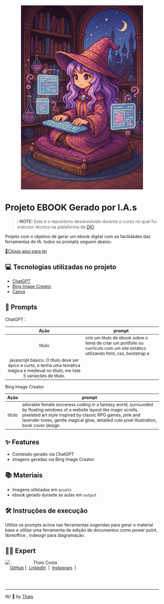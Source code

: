 <p align="center">
<img 
    src="./assets/capa_ebook.jpeg"
    width="400"  
/>
</p>

# Projeto EBOOK Gerado por I.A.s


 > ℹ️ **NOTE:** Este é o repositório desenvolvido durante o curso no qual fui instrutor técnico na plataforma da [DIO](https://dio.me)

Projeto com o objetivo de gerar um ebook digital com as facilidades das ferramentas de IA. todos os prompts
seguem abaixo.

<a href="https://github.com/tha-is/prompts-recipe-to-create-a-ebook/blob/main/output/ebook%20-%20portfolio%20output.pdf" title="View PDF now"> 📕Clique aqui para ler</a>

## 💻 Tecnologias utilizadas no projeto

- [ChatGPT](https://chat.openai.com/) 
- [Bing Image Creator](https://www.bing.com/images/create)
- [Canva](https://www.canva.com/)

## 🧠 Prompts


ChatGPT：

|   Ação   | prompt                                                                                                                                                                                                                                                                         |
| :------: | ------------------------------------------------------------------------------------------------------------------------------------------------------------------------------------------------------------------------------------------------------------------------------ |
|  título  | crie um título de ebook sobre o tema de criar um portfolio ou currículo com um site estático utilizando html, css, bootstrap e |
javascript básico. O título deve ser épico e curto, e tenha uma temática mágica e medieval no título, me liste 5 variações de título. |


Bing Image Creator

|  Ação  | prompt                                                                                 |
| :----: | -------------------------------------------------------------------------------------- |
| título | adorable female sorceress coding in a fantasy world, surrounded by floating windows of a website layout like magic scrolls, pixelated art style inspired by classic RPG games, pink and lavender tones, gentle magical glow, detailed cute pixel illustration, book cover design |

## ✨ Features

- Conteúdo gerado via ChatGPT
- Imagens geradas via Bing Image Creator

## 📚 Materiais

- Imagens utilizadas em `assets`
- ebook gerado durante as aulas em `output`

## 🛠️ Instruções de execução

Utilize os prompts acima nas ferramentas sugeridas para gerar o material base e utilize uma ferramenta de edição de documentos como power point, libreoffice , indesign para diagramação.

## 👨‍💻 Expert

<p>
    <img 
      align=left 
      margin=10 
      width=80 
      src="./assets/cover.jpeg"
    />
    <p>&nbsp&nbsp&nbspThais Costa<br>
    &nbsp&nbsp&nbsp
    <a href="https://github.com/felipeAguiarCode">
    GitHub</a>&nbsp;|&nbsp;
    <a href="www.linkedin.com/in/
tha-is-costa">LinkedIn</a>
&nbsp;|&nbsp;
    <a href="https://www.instagram.com/_thaisco.exe/">
    Instagram</a>
&nbsp;|&nbsp;</p>
</p>
<br/><br/>
<p>

---

W/ 💜 by [Thais](https://github.com/tha-is)